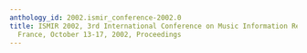 ```yaml
---
anthology_id: 2002.ismir_conference-2002.0
title: ISMIR 2002, 3rd International Conference on Music Information Retrieval, Paris,
  France, October 13-17, 2002, Proceedings
---
```

